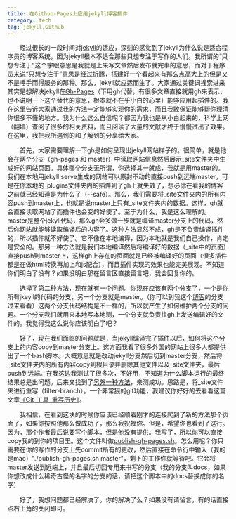 ```yaml
---
title: 在Github-Pages上应用jekyll博客插件
category: tech
tag: jekyll,Github
---
```


　　经过很长的一段时间对[jekyll](http://jekyllcn.com)的适应，深刻的感觉到了jekyll为什么说是适合程序员的博客系统，因为jekyll根本不适合那些只想专注于写作的人们。我所谓的“只想专注于”这个字眼意思是我就是上来写文章然后发布就完事的意思，而对于程序员来说“只想专注于”意思是经过折腾，搭建好一个看起来有那么点高大上的但是又不是唾手而得服务的那种。那么，jekyll就应运而生了。大家通过关键词搜索进来其实是想解决jekyll在[Gh-Pages](http://pages.github.com/)（下用gh代替，有很多文章直接就用gh来表示，也不说明一下这个替代的意思，根本就不在乎小白的心里）能够应用起插件的。我在这里告诉大家通过我的方法一定能够实现你的需求，而且我敢保证能够帮你理清你很多不懂的地方。我为什么这么自信呢？都因为我也是从小白起来的，科学上网（翻墙）查阅了很多的相关资料，而且阅读了大量的文献才终于慢慢试出了效果。在这里，我把我所遇到的和了解到的分享给大家。

　　首先，大家需要理解一下gh是如何呈现出jekyll网站样子的。很简单，就是他会在两个分支（gh-pages 和 master）中读取网站信息然后展示_site文件夹中生成好的网站页面。具体哪个分支无所谓，你选择其一就成，我就是用master的。我们在本地用jekyll serve生成的网站可以原封不动的直接push到远端master，可是在你本地的_plugins文件夹内的插件到了gh上就失效了，想必你在看我的博客之前就已经知道是为什么了（--safe）。那么，我们需要将_site文件夹内的所有内容push到master上，也就是说master上只有_site文件夹内的数据。这样，gh就会直接读取网站了而插件也会变的好使了。至于为什么，我是这么理解的。master是整个jekyll代码，那么gh会多做一步就是编译master分支上的代码，然后你网站就能够读取编译后的内容了。这种方法显然不成，gh是不负责编译插件的，所以插件就不好使了。它不像在本地编译，因为本地就是我们自己操作，肯定是安全的。那另一种方法就是我们本地编译然后将编译好的数据（_site中的页面）直接push到master上，这样gh上存在的页面就是已经被编译好的页面（很多插件都是在做html转换再加上和js配合），而且插件实现的效果也能完美展现。不知道你们明白了没有？如果没明白那在留言区直接留言吧，我会回复你的。

　　选择了第二种方法，现在就有一个问题。你现在应该有两个分支了，一个是你所有jkeyll的代码的分支，另一个分支就是master。（你可以到我这个[博客](https://github.com/naffan2014/naffan2014.github.io)的分支过来看看）这两个分支代码结构是不一样的，所以就产生了如何维护两个分支的问题。一个分支我们就用来本地写本地测，一个分支就负责往gh上发送编辑好的文件的。我觉得我这么说你应该明白了吧？

　　好了，现在我们面临的问题就是，当jekyll编译完了插件以后，如何将这个分支上的内容copy到master分支上。这方面我看了很多外国的网站上很多人都提供出了一个bash脚本。大概意思就是改动jekyll分支然后切到master分支，然后将_site文件夹内的所有内容copy到根目录并删除其他文件以及_site文件夹，最后push到远端。在我这边我测试了很多次，不好用，不知道为什么脚本运行的最终结果总是出问题。后来又找到了[另外一种方法](http://davidensinger.com/2013/04/deploying-jekyll-to-github-pages/)，亲测成功。思路是，将_site文件夹进行重写（filter-branch）。一个非常狠的git功能，我建议你好好的去看看这篇文章[《Git-工具-重写历史》](https://git-scm.com/book/zh/v2/Git-工具-重写历史)。

　　我相信，在看到这块的时候你应该已经顺着刚才的连接爬到了新的方法那个页面了，如果你按照他那么做成功了，那么我祝福你。但是，希望你也看到了这行。因为，那个作者最后说要写个脚本，但是他没有提供。我写了，所以你可以直接copy我的到你的项目里。这个文件叫做[publish-gh-pages.sh](https://github.com/naffan2014/naffan2014.github.io/blob/master/publish-gh-pages.sh)。怎么用呢？你只需要在你的写作的分支上先commit所有的更改，然后直接在命令行中输入（我的是mac）"./publish-gh-pages.sh master"，剩下的工作你就等待吧。它会将master发送到远端上，并且最后切回专用来书写的分支（我的分支叫docs，如果你想改成什么稀奇古怪的名字的分支的话，请把这个脚本中的docs替换成你的名字）

　　好了，我想问题都已经解决了。你的解决了么？如果没有请留言，有的话直接点右上角的关闭即可。

